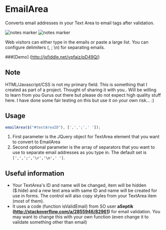 EmailArea
=========

Converts email addresses in your Text Area to email tags after validation.

![notes marker](http://i.imgur.com/PtslZgP.png)
![notes marker](http://i.imgur.com/oSmSehe.png)

Web visitors can either type in the emails or paste a large list. You can configure delimiters (, ; \n) for separating emails.

###[Demo] (http://jsfiddle.net/vpfaiz/pD49Q/)

Note
----
HTML/Javascript/CSS is not my primary field. This is something that I created as part of a project. Thought of sharing it with you.. Will be willing to learn from you Gurus out there but please do not expect high quality stuff here. I have done some fair testing on this but use it on your own risk... :)

Usage
-----
```JavaScript
emailArea($("#textAreaID"), [',',';',' ']);
```
1. First parameter is the JQuery object for TextArea element that you want to convert to EmailArea
2. Second optional parameter is the array of separators that you want to use to separate email addresses as you type in. The default set is ``` [',',';','\r','\n',' '] ```.

Useful information
------------------
- Your TextArea's ID and name will be changed, item will be hidden ($.hide) and a new text area with same ID and name will be created for use in forms. The control will also copy styles from your TextArea item (most of them).
- It uses a code (function isValidEmail) from SO user **aSeptik (http://stackoverflow.com/a/2855946/82961)** for email validation. You may want to change this with your own function (even change it to validate something other than email)
